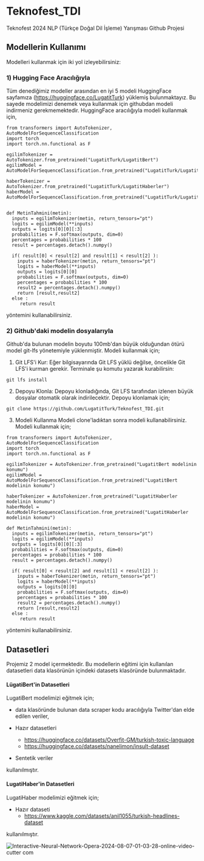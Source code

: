 # Teknofest_TDI
Teknofest 2024 NLP (Türkçe Doğal Dil İşleme) Yarışması Github Projesi


## Modellerin Kullanımı
Modelleri kullanmak için iki yol izleyebilirsiniz:

### 1) Hugging Face Aracılığıyla
Tüm denediğimiz modeller arasından en iyi 5 modeli HuggingFace sayfamıza (https://huggingface.co/LugatitTurk) yüklemiş bulunmaktayız. Bu sayede modelimizi denemek veya kullanmak için githubdan modeli indirmeniz gerekmemektedir. 
HuggingFace aracılığıyla modeli kullanmak için,

```
from transformers import AutoTokenizer, AutoModelForSequenceClassification
import torch
import torch.nn.functional as F

egilimTokenizer = AutoTokenizer.from_pretrained("LugatitTurk/LugatitBert")
egilimModel = AutoModelForSequenceClassification.from_pretrained("LugatitTurk/LugatitBert")

haberTokenizer = AutoTokenizer.from_pretrained("LugatitTurk/LugatitHaberler")
haberModel = AutoModelForSequenceClassification.from_pretrained("LugatitTurk/LugatitHaberler")


```
```
def MetinTahmini(metin):
  inputs = egilimTokenizer(metin, return_tensors="pt")
  logits = egilimModel(**inputs)
  outputs = logits[0][0][:3]
  probabilities = F.softmax(outputs, dim=0)
  percentages = probabilities * 100
  result = percentages.detach().numpy()

  if( result[0] < result[2] and result[1] < result[2] ):
    inputs = haberTokenizer(metin, return_tensors="pt")
    logits = haberModel(**inputs)
    outputs = logits[0][0]
    probabilities = F.softmax(outputs, dim=0)
    percentages = probabilities * 100
    result2 = percentages.detach().numpy()
    return [result,result2]
  else :
     return result

```
yöntemini kullanabilirsiniz.

### 2) Github'daki modelin dosyalarıyla
Github'da bulunan modelin boyutu 100mb'dan büyük olduğundan ötürü model git-lfs yönetemiyle yüklenmiştir. Modeli kullanmak için;

1. Git LFS'i Kur:
Eğer bilgisayarında Git LFS yüklü değilse, öncelikle Git LFS'i kurman gerekir. Terminale şu komutu yazarak kurabilirsin:
```
git lfs install
```

2. Depoyu Klonla:
Depoyu klonladığında, Git LFS tarafından izlenen büyük dosyalar otomatik olarak indirilecektir. Depoyu klonlamak için;
```
git clone https://github.com/LugatitTurk/Teknofest_TDI.git
```

3. Modeli Kullanma
Modeli clone'ladıktan sonra modeli kullanabilirsiniz. Modeli kullanmak için;
```
from transformers import AutoTokenizer, AutoModelForSequenceClassification
import torch
import torch.nn.functional as F

egilimTokenizer = AutoTokenizer.from_pretrained("LugatitBert modelinin konumu")
egilimModel = AutoModelForSequenceClassification.from_pretrained("LugatitBert modelinin konumu")

haberTokenizer = AutoTokenizer.from_pretrained("LugatitHaberler modelinin konumu")
haberModel = AutoModelForSequenceClassification.from_pretrained("LugatitHaberler modelinin konumu")

```
```
def MetinTahmini(metin):
  inputs = egilimTokenizer(metin, return_tensors="pt")
  logits = egilimModel(**inputs)
  outputs = logits[0][0][:3]
  probabilities = F.softmax(outputs, dim=0)
  percentages = probabilities * 100
  result = percentages.detach().numpy()

  if( result[0] < result[2] and result[1] < result[2] ):
    inputs = haberTokenizer(metin, return_tensors="pt")
    logits = haberModel(**inputs)
    outputs = logits[0][0]
    probabilities = F.softmax(outputs, dim=0)
    percentages = probabilities * 100
    result2 = percentages.detach().numpy()
    return [result,result2]
  else :
     return result
```
yöntemini kullanabilirsiniz.


## Datasetleri 
Projemiz 2 model içermektedir. Bu modellerin eğitimi için kullanılan datasetleri data klasörünün içindeki datasets klasöründe bulunmaktadır.

#### LügatiBert'in Datasetleri
LugatiBert modelimizi eğitmek için;
  - data klasöründe bulunan data scraper kodu aracılığıyla Twitter'dan elde edilen veriler,
    
  - Hazır datasetleri
    - https://huggingface.co/datasets/Overfit-GM/turkish-toxic-language
    - https://huggingface.co/datasets/nanelimon/insult-dataset
      
  - Sentetik veriler

kullanılmıştır.

#### LugatiHaber'in Datasetleri
LugatiHaber modelimizi eğitmek için;
  - Hazır dataseti
      - https://www.kaggle.com/datasets/anil1055/turkish-headlines-dataset

kullanılmıştır.



![Interactive-Neural-Network-Opera-2024-08-07-01-03-28-_online-video-cutter com_](https://github.com/user-attachments/assets/cf4772c9-90a8-4251-8106-092f19cf472f)





